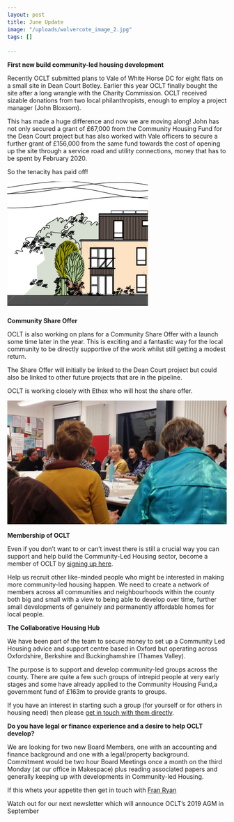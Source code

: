 ```yaml
---
layout: post
title: June Update
image: "/uploads/wolvercote_image_2.jpg"
tags: []

---
```

**First new build community-led housing development**

Recently OCLT submitted plans to Vale of White Horse DC for eight flats on a small site in Dean Court Botley. Earlier this year OCLT finally bought the site after a long wrangle with the Charity Commission. OCLT received sizable donations from two local philanthropists, enough to employ a project manager (John Bloxsom).

This has made a huge difference and now we are moving along! John has not only secured a grant of £67,000 from the Community Housing Fund for the Dean Court project but has also worked with Vale officers to secure a further grant of £156,000 from the same fund towards the cost of opening up the site through a service road and utility connections, money that has to be spent by February 2020.

So the tenacity has paid off!

![](/uploads/Untitled-1.png)

**Community Share Offer**

OCLT is also working on plans for a Community Share Offer with a launch some time later in the year. This is exciting and a fantastic way for the local community to be directly supportive of the work whilst still getting a modest return.

The Share Offer will initially be linked to the Dean Court project but could also be linked to other future projects that are in the pipeline.

OCLT is working closely with Ethex who will host the share offer.

![](/uploads/20171005_202215.jpg)

**Membership of OCLT**

Even if you don’t want to or can’t invest there is still a crucial way you can support and help build the Community-Led Housing sector, become a member of OCLT by [signing up here](https://www.oclt.org.uk/invest/).

Help us recruit other like-minded people who might be interested in making more community-led housing happen. We need to create a network of members across all communities and neighbourhoods within the county both big and small with a view to being able to develop over time, further small developments of genuinely and permanently affordable homes for local people.

**The Collaborative Housing Hub**

We have been part of the team to secure money to set up a Community Led Housing advice and support centre based in Oxford but operating across Oxfordshire, Berkshire and Buckinghamshire (Thames Valley).

The purpose is to support and develop community-led groups across the county. There are quite a few such groups of intrepid people at very early stages and some have already applied to the Community Housing Fund,a government fund of £163m to provide grants to groups.

If you have an interest in starting such a group (for yourself or for others in housing need) then please [get in touch with them directly](https://collaborativehousing.org.uk/contact).

**Do you have legal or finance experience and a desire to help OCLT develop?**

We are looking for two new Board Members, one with an accounting and finance background and one with a legal/property background. Commitment would be two hour Board Meetings once a month on the third Monday (at our office in Makespace) plus reading associated papers and generally keeping up with developments in Community-led Housing.

If this whets your appetite then get in touch with [Fran Ryan](https://www.oclt.org.uk/contact/)

Watch out for our next newsletter which will announce OCLT’s 2019 AGM in September